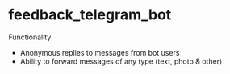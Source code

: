# feedback_telegram_bot
 Functionality
 - Anonymous replies to messages from bot users
 - Ability to forward messages of any type (text, photo & other)
